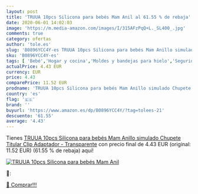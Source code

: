 ```yaml
---
layout: post
title: 'TRUUA 10pcs Silicona para bebés Mam Anil al 61.55 % de rebaja'
date: 2020-06-01 14:02:03
image: 'https://m.media-amazon.com/images/I/315AFzPqQ+L._SL400_.jpg'
comments: true
category: ofertas
author: 'tole.es'
slug: 'B0896YCC4Y-es TRUUA 10pcs Silicona para bebés Mam Anillo simulado...'
sku: 'B0896YCC4Y-es'
tags: [ 'Bebé','Hogar y cocina','Moldes y bandejas para hielo','Seguridad','Utensilios de bar','Utensilios de cocina','Vigilabebés','bebés','chupete', ]
actualPrice: 4.43 EUR
currency: EUR
price: 4.43
comparePrice: 11.52 EUR
prodname: 'TRUUA 10pcs Silicona para bebés Mam Anillo simulado Chupete Titular Clip Adaptador - Transparente'
country: 'es'
flag: '🇪🇸'
brand: ''
buyurl: 'https://www.amazon.es/dp/B0896YCC4Y/?tag=tolees-21'
descuento: '61.55'
average: '4.43'
---
```


Tienes [TRUUA 10pcs Silicona para bebés Mam Anillo simulado Chupete Titular Clip Adaptador - Transparente](https://www.amazon.es/dp/B0896YCC4Y/?tag=tolees-21) con precio final de  4.43 EUR (original: 11.52 EUR) (61.55 %  de rebaja) aqui!

[![TRUUA 10pcs Silicona para bebés Mam Anil](https://m.media-amazon.com/images/I/315AFzPqQ+L._SL400_.jpg)](https://www.amazon.es/dp/B0896YCC4Y/?tag=tolees-21)

🔎:


[🛒 Comprar!!!](https://www.amazon.es/dp/B0896YCC4Y/?tag=tolees-21)
